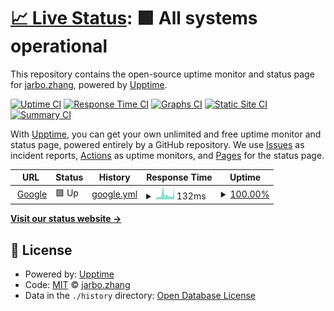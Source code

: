 # [📈 Live Status](https://jarbozhang.github.io/upptime): <!--live status--> **🟩 All systems operational**

This repository contains the open-source uptime monitor and status page for [jarbo.zhang](wechat:t285092800), powered by [Upptime](https://github.com/upptime/upptime).

[![Uptime CI](https://github.com/jarbozhang/upptime/workflows/Uptime%20CI/badge.svg)](https://github.com/jarbozhang/upptime/actions?query=workflow%3A%22Uptime+CI%22)
[![Response Time CI](https://github.com/jarbozhang/upptime/workflows/Response%20Time%20CI/badge.svg)](https://github.com/jarbozhang/upptime/actions?query=workflow%3A%22Response+Time+CI%22)
[![Graphs CI](https://github.com/jarbozhang/upptime/workflows/Graphs%20CI/badge.svg)](https://github.com/jarbozhang/upptime/actions?query=workflow%3A%22Graphs+CI%22)
[![Static Site CI](https://github.com/jarbozhang/upptime/workflows/Static%20Site%20CI/badge.svg)](https://github.com/jarbozhang/upptime/actions?query=workflow%3A%22Static+Site+CI%22)
[![Summary CI](https://github.com/jarbozhang/upptime/workflows/Summary%20CI/badge.svg)](https://github.com/jarbozhang/upptime/actions?query=workflow%3A%22Summary+CI%22)

With [Upptime](https://upptime.js.org), you can get your own unlimited and free uptime monitor and status page, powered entirely by a GitHub repository. We use [Issues](https://github.com/jarbozhang/upptime/issues) as incident reports, [Actions](https://github.com/jarbozhang/upptime/actions) as uptime monitors, and [Pages](https://jarbozhang.github.io/upptime) for the status page.

<!--start: status pages-->
<!-- This summary is generated by Upptime (https://github.com/upptime/upptime) -->
<!-- Do not edit this manually, your changes will be overwritten -->
<!-- prettier-ignore -->
| URL | Status | History | Response Time | Uptime |
| --- | ------ | ------- | ------------- | ------ |
| <img alt="" src="https://favicons.githubusercontent.com/www.google.com" height="13"> [Google](https://www.google.com) | 🟩 Up | [google.yml](https://github.com/jarbozhang/upptime/commits/HEAD/history/google.yml) | <details><summary><img alt="Response time graph" src="./graphs/google/response-time-week.png" height="20"> 132ms</summary><br><a href="https://jarbozhang.github.io/upptime/history/google"><img alt="Response time 138" src="https://img.shields.io/endpoint?url=https%3A%2F%2Fraw.githubusercontent.com%2Fjarbozhang%2Fupptime%2FHEAD%2Fapi%2Fgoogle%2Fresponse-time.json"></a><br><a href="https://jarbozhang.github.io/upptime/history/google"><img alt="24-hour response time 60" src="https://img.shields.io/endpoint?url=https%3A%2F%2Fraw.githubusercontent.com%2Fjarbozhang%2Fupptime%2FHEAD%2Fapi%2Fgoogle%2Fresponse-time-day.json"></a><br><a href="https://jarbozhang.github.io/upptime/history/google"><img alt="7-day response time 132" src="https://img.shields.io/endpoint?url=https%3A%2F%2Fraw.githubusercontent.com%2Fjarbozhang%2Fupptime%2FHEAD%2Fapi%2Fgoogle%2Fresponse-time-week.json"></a><br><a href="https://jarbozhang.github.io/upptime/history/google"><img alt="30-day response time 138" src="https://img.shields.io/endpoint?url=https%3A%2F%2Fraw.githubusercontent.com%2Fjarbozhang%2Fupptime%2FHEAD%2Fapi%2Fgoogle%2Fresponse-time-month.json"></a><br><a href="https://jarbozhang.github.io/upptime/history/google"><img alt="1-year response time 138" src="https://img.shields.io/endpoint?url=https%3A%2F%2Fraw.githubusercontent.com%2Fjarbozhang%2Fupptime%2FHEAD%2Fapi%2Fgoogle%2Fresponse-time-year.json"></a></details> | <details><summary><a href="https://jarbozhang.github.io/upptime/history/google">100.00%</a></summary><a href="https://jarbozhang.github.io/upptime/history/google"><img alt="All-time uptime 100.00%" src="https://img.shields.io/endpoint?url=https%3A%2F%2Fraw.githubusercontent.com%2Fjarbozhang%2Fupptime%2FHEAD%2Fapi%2Fgoogle%2Fuptime.json"></a><br><a href="https://jarbozhang.github.io/upptime/history/google"><img alt="24-hour uptime 100.00%" src="https://img.shields.io/endpoint?url=https%3A%2F%2Fraw.githubusercontent.com%2Fjarbozhang%2Fupptime%2FHEAD%2Fapi%2Fgoogle%2Fuptime-day.json"></a><br><a href="https://jarbozhang.github.io/upptime/history/google"><img alt="7-day uptime 100.00%" src="https://img.shields.io/endpoint?url=https%3A%2F%2Fraw.githubusercontent.com%2Fjarbozhang%2Fupptime%2FHEAD%2Fapi%2Fgoogle%2Fuptime-week.json"></a><br><a href="https://jarbozhang.github.io/upptime/history/google"><img alt="30-day uptime 100.00%" src="https://img.shields.io/endpoint?url=https%3A%2F%2Fraw.githubusercontent.com%2Fjarbozhang%2Fupptime%2FHEAD%2Fapi%2Fgoogle%2Fuptime-month.json"></a><br><a href="https://jarbozhang.github.io/upptime/history/google"><img alt="1-year uptime 100.00%" src="https://img.shields.io/endpoint?url=https%3A%2F%2Fraw.githubusercontent.com%2Fjarbozhang%2Fupptime%2FHEAD%2Fapi%2Fgoogle%2Fuptime-year.json"></a></details>

<!--end: status pages-->

[**Visit our status website →**](https://jarbozhang.github.io/upptime)

## 📄 License

- Powered by: [Upptime](https://github.com/upptime/upptime)
- Code: [MIT](./LICENSE) © [jarbo.zhang](wechat:t285092800)
- Data in the `./history` directory: [Open Database License](https://opendatacommons.org/licenses/odbl/1-0/)
